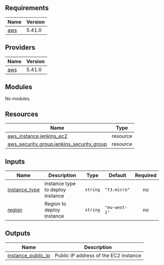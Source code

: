 ## Requirements

| Name | Version |
|------|---------|
| <a name="requirement_aws"></a> [aws](#requirement\_aws) | 5.41.0 |

## Providers

| Name | Version |
|------|---------|
| <a name="provider_aws"></a> [aws](#provider\_aws) | 5.41.0 |

## Modules

No modules.

## Resources

| Name | Type |
|------|------|
| [aws_instance.jenkins_ec2](https://registry.terraform.io/providers/hashicorp/aws/5.41.0/docs/resources/instance) | resource |
| [aws_security_group.jenkins_security_group](https://registry.terraform.io/providers/hashicorp/aws/5.41.0/docs/resources/security_group) | resource |

## Inputs

| Name | Description | Type | Default | Required |
|------|-------------|------|---------|:--------:|
| <a name="input_instance_type"></a> [instance\_type](#input\_instance\_type) | instance type to deploy instance | `string` | `"t3.micro"` | no |
| <a name="input_region"></a> [region](#input\_region) | Region to deploy instance | `string` | `"eu-west-1"` | no |

## Outputs

| Name | Description |
|------|-------------|
| <a name="output_instance_public_ip"></a> [instance\_public\_ip](#output\_instance\_public\_ip) | Public IP address of the EC2 instance |
